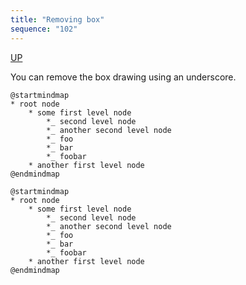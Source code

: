 ```yaml
---
title: "Removing box"
sequence: "102"
---
```


[UP](/plantuml/plantuml-index.html)

You can remove the box drawing using an underscore.

```text
@startmindmap
* root node
    * some first level node
        *_ second level node
        *_ another second level node
        *_ foo
        *_ bar
        *_ foobar
    * another first level node
@endmindmap
```

```plantuml
@startmindmap
* root node
    * some first level node
        *_ second level node
        *_ another second level node
        *_ foo
        *_ bar
        *_ foobar
    * another first level node
@endmindmap
```
